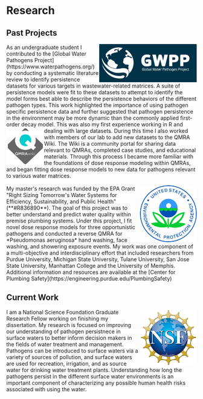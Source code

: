 # Research

## Past Projects
<img align="right" src="/docs/assets/GWPP_Logo.PNG" alt="Global Water Pathogen Project Logo and Website Header">
As an undergraduate student I contributed to the [Global Water Pathogens Project](https://www.waterpathogens.org/) by conducting a systematic literature review to identify persistence datasets for various targets in wastewater-related matrices. A suite of persistence models were fit to these datasets to attempt to identify the model forms best able to describe the persistence behaviors of the different pathogen types. This work highlighted the importance of using pathogen specific persistence data and further suggested that pathogen persistence in the environment may be more dynamic than the commonly applied first-order decay model. This was also my first experience working in R and dealing with large datasets.

 <img align="left" src="/docs/assets/old_wiki_logo.PNG"  width="100" height="100" alt="QMRA Wiki Logo">
During this time I also worked with members of our lab to add new datasets to the QMRA Wiki. The Wiki is a community portal for sharing data relevant to QMRAs, completed case studies, and educational materials. Through this process I became more familiar with the foundations of dose response modeling within QMRAs, and began fitting dose response models to new data for pathogens relevant to various water matrices. 
<br>
<br>
<img align="right" src="/docs/assets/EPA_logo.png" width="150" height="150" alt="EPA Logo">
My master's research was funded by the EPA Grant "Right Sizing Tomorrow's Water Systems for Efficiency, Sustainability, and Public Health" (**#R836890**). The goal of this project was to better understand and predict water quality within premise plumbing systems. Under this project, I fit novel dose response models for three opportunistic pathogens and conducted a reverse QMRA for *Pseudomonas aeruginosa* hand washing, face washing, and showering exposure events. My work was one component of a multi-objective and interdisciplinary effort that included researchers from Purdue University, Michigan State University, Tulane University, San Jose State University, Manhattan College and the University of Memphis. Additional information and resources are available at the [Center for Plumbing Safety](https://engineering.purdue.edu/PlumbingSafety)

## Current Work
<img align="right" src="/docs/assets/nsf_logo.png" width="150" height="150" alt="NSF Logo">
I am a National Science Foundation Graduate Research Fellow working on finishing my dissertation. My research is focused on improving our understanding of pathogen persistnece in surface waters to better inform decision makers in the fields of water treatment and management. Pathogens can be introduced to surface waters via a variety of sources of pollution, and surface waters are used for recreation, irrigation, and as source water for drinking water treatment plants. Understanding how long the pathogens persist in the different surface water environments is an important component of characterizing any possible human health risks associated with using the water. 
